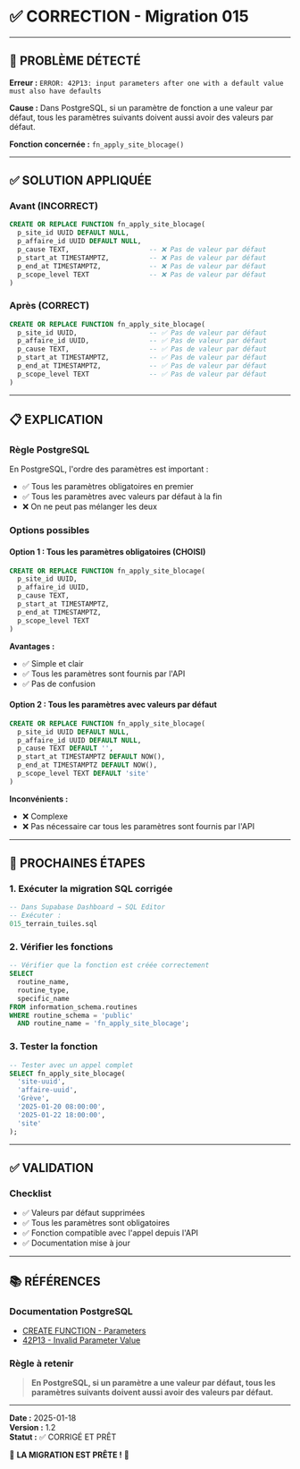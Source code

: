 # ✅ CORRECTION - Migration 015

---

## 🔧 PROBLÈME DÉTECTÉ

**Erreur :** `ERROR: 42P13: input parameters after one with a default value must also have defaults`

**Cause :** Dans PostgreSQL, si un paramètre de fonction a une valeur par défaut, tous les paramètres suivants doivent aussi avoir des valeurs par défaut.

**Fonction concernée :** `fn_apply_site_blocage()`

---

## ✅ SOLUTION APPLIQUÉE

### Avant (INCORRECT)
```sql
CREATE OR REPLACE FUNCTION fn_apply_site_blocage(
  p_site_id UUID DEFAULT NULL,
  p_affaire_id UUID DEFAULT NULL,
  p_cause TEXT,                    -- ❌ Pas de valeur par défaut
  p_start_at TIMESTAMPTZ,          -- ❌ Pas de valeur par défaut
  p_end_at TIMESTAMPTZ,            -- ❌ Pas de valeur par défaut
  p_scope_level TEXT               -- ❌ Pas de valeur par défaut
)
```

### Après (CORRECT)
```sql
CREATE OR REPLACE FUNCTION fn_apply_site_blocage(
  p_site_id UUID,                  -- ✅ Pas de valeur par défaut
  p_affaire_id UUID,               -- ✅ Pas de valeur par défaut
  p_cause TEXT,                    -- ✅ Pas de valeur par défaut
  p_start_at TIMESTAMPTZ,          -- ✅ Pas de valeur par défaut
  p_end_at TIMESTAMPTZ,            -- ✅ Pas de valeur par défaut
  p_scope_level TEXT               -- ✅ Pas de valeur par défaut
)
```

---

## 📋 EXPLICATION

### Règle PostgreSQL
En PostgreSQL, l'ordre des paramètres est important :
- ✅ Tous les paramètres obligatoires en premier
- ✅ Tous les paramètres avec valeurs par défaut à la fin
- ❌ On ne peut pas mélanger les deux

### Options possibles

#### Option 1 : Tous les paramètres obligatoires (CHOISI)
```sql
CREATE OR REPLACE FUNCTION fn_apply_site_blocage(
  p_site_id UUID,
  p_affaire_id UUID,
  p_cause TEXT,
  p_start_at TIMESTAMPTZ,
  p_end_at TIMESTAMPTZ,
  p_scope_level TEXT
)
```
**Avantages :**
- ✅ Simple et clair
- ✅ Tous les paramètres sont fournis par l'API
- ✅ Pas de confusion

#### Option 2 : Tous les paramètres avec valeurs par défaut
```sql
CREATE OR REPLACE FUNCTION fn_apply_site_blocage(
  p_site_id UUID DEFAULT NULL,
  p_affaire_id UUID DEFAULT NULL,
  p_cause TEXT DEFAULT '',
  p_start_at TIMESTAMPTZ DEFAULT NOW(),
  p_end_at TIMESTAMPTZ DEFAULT NOW(),
  p_scope_level TEXT DEFAULT 'site'
)
```
**Inconvénients :**
- ❌ Complexe
- ❌ Pas nécessaire car tous les paramètres sont fournis par l'API

---

## 🚀 PROCHAINES ÉTAPES

### 1. Exécuter la migration SQL corrigée
```sql
-- Dans Supabase Dashboard → SQL Editor
-- Exécuter :
015_terrain_tuiles.sql
```

### 2. Vérifier les fonctions
```sql
-- Vérifier que la fonction est créée correctement
SELECT 
  routine_name,
  routine_type,
  specific_name
FROM information_schema.routines 
WHERE routine_schema = 'public' 
  AND routine_name = 'fn_apply_site_blocage';
```

### 3. Tester la fonction
```sql
-- Tester avec un appel complet
SELECT fn_apply_site_blocage(
  'site-uuid',
  'affaire-uuid',
  'Grève',
  '2025-01-20 08:00:00',
  '2025-01-22 18:00:00',
  'site'
);
```

---

## ✅ VALIDATION

### Checklist
- ✅ Valeurs par défaut supprimées
- ✅ Tous les paramètres sont obligatoires
- ✅ Fonction compatible avec l'appel depuis l'API
- ✅ Documentation mise à jour

---

## 📚 RÉFÉRENCES

### Documentation PostgreSQL
- [CREATE FUNCTION - Parameters](https://www.postgresql.org/docs/current/sql-createfunction.html)
- [42P13 - Invalid Parameter Value](https://www.postgresql.org/docs/current/errcodes-appendix.html)

### Règle à retenir
> **En PostgreSQL, si un paramètre a une valeur par défaut, tous les paramètres suivants doivent aussi avoir des valeurs par défaut.**

---

**Date :** 2025-01-18  
**Version :** 1.2  
**Statut :** ✅ CORRIGÉ ET PRÊT

🎉 **LA MIGRATION EST PRÊTE !** 🎉

